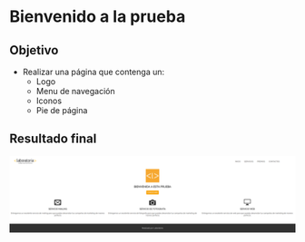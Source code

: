 # Bienvenido a la prueba
## Objetivo
* Realizar una página que contenga un:
    * Logo
    * Menu de navegación 
    * Iconos
    * Pie de página



## Resultado final

![recursos](assets/images/laboratoria.png)